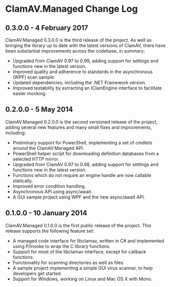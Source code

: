 ClamAV.Managed Change Log
=========================

0.3.0.0 - 4 February 2017
-------------------------

ClamAV.Managed 0.3.0.0 is the third release of the project. As well as bringing
the library up to date with the latest versions of ClamAV, there have been
substantial improvements across the codebase, in summary:

 * Upgraded from ClamAV 0.97 to 0.99, adding support for settings and functions
   new in the latest version.
 * Improved quality and adherence to standards in the asynchronous (WPF) scan
   sample.
 * Updated dependencies, including the .NET Framework version.
 * Improved testability by extracting an IClamEngine interface to facilitate
   easier mocking.

0.2.0.0 - 5 May 2014
--------------------

ClamAV.Managed 0.2.0.0 is the second versioned release of the project, adding
several new features and many small fixes and improvements, including:

 * Preliminary support for PowerShell, implementing a set of cmdlets around the
   ClamAV.Managed API.
 * PowerShell helper script for downloading definition databases from a
   selected HTTP mirror.
 * Upgraded from ClamAV 0.97 to 0.98, adding support for settings and functions
   new in the latest version.
 * Functions which do not require an engine handle are now callable statically.
 * Improved error condition handling.
 * Asynchronous API using async/await.
 * A GUI sample project using WPF and the new async/await API.

0.1.0.0 - 10 January 2014
-------------------------

ClamAV.Managed 0.1.0.0 is the first public release of the project. This release
supports the following feature set:

 * A managed code interface for libclamav, written in C# and implemented using
   P/Invoke to wrap the C library functions.
 * Support for most of the libclamav interface, except for callback functions.
 * Functionality for scanning directories as well as files.
 * A sample project implementing a simple GUI virus scanner, to help developers
   get started.
 * Support for Windows, working on Linux and Mac OS X with Mono.
